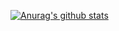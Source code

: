 [![Anurag's github stats](https://github-readme-stats.vercel.app/api?username=sanqi377&theme=radical)](https://github.com/anuraghazra/github-readme-stats)
